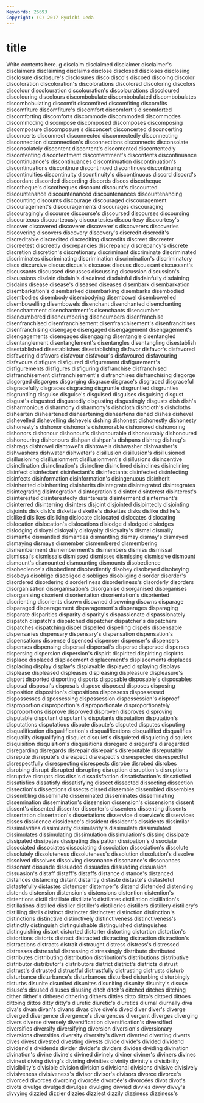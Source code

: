 ```yaml
---
Keywords: 26693 
Copyright: (C) 2017 Ryuichi Ueda
---
```


# title

Write contents here.
g disclaim disclaimed disclaimer
disclaimer's disclaimers disclaiming disclaims disclose disclosed discloses disclosing disclosure disclosure's
disclosures disco disco's discoed discoing discolor discoloration discoloration's discolorations discolored
discoloring discolors discolour discolouration discolouration's discolourations discoloured discolouring discolours discombobulate
discombobulated discombobulates discombobulating discomfit discomfited discomfiting discomfits discomfiture discomfiture's discomfort
discomfort's discomforted discomforting discomforts discommode discommoded discommodes discommoding discompose discomposed
discomposes discomposing discomposure discomposure's disconcert disconcerted disconcerting disconcerts disconnect disconnected
disconnectedly disconnecting disconnection disconnection's disconnections disconnects disconsolate disconsolately discontent discontent's
discontented discontentedly discontenting discontentment discontentment's discontents discontinuance discontinuance's discontinuances discontinuation
discontinuation's discontinuations discontinue discontinued discontinues discontinuing discontinuities discontinuity discontinuity's discontinuous
discord discord's discordant discorded discording discords discos discotheque discotheque's discotheques
discount discount's discounted discountenance discountenanced discountenances discountenancing discounting discounts discourage
discouraged discouragement discouragement's discouragements discourages discouraging discouragingly discourse discourse's discoursed
discourses discoursing discourteous discourteously discourtesies discourtesy discourtesy's discover discovered discoverer
discoverer's discoverers discoveries discovering discovers discovery discovery's discredit discredit's discreditable
discredited discrediting discredits discreet discreeter discreetest discreetly discrepancies discrepancy discrepancy's
discrete discretion discretion's discretionary discriminant discriminate discriminated discriminates discriminating discrimination
discrimination's discriminatory discs discursive discus discus's discuses discuss discussant discussant's
discussants discussed discusses discussing discussion discussion's discussions disdain disdain's disdained
disdainful disdainfully disdaining disdains disease disease's diseased diseases disembark disembarkation
disembarkation's disembarked disembarking disembarks disembodied disembodies disembody disembodying disembowel disembowelled
disembowelling disembowels disenchant disenchanted disenchanting disenchantment disenchantment's disenchants disencumber disencumbered
disencumbering disencumbers disenfranchise disenfranchised disenfranchisement disenfranchisement's disenfranchises disenfranchising disengage disengaged
disengagement disengagement's disengagements disengages disengaging disentangle disentangled disentanglement disentanglement's disentangles
disentangling disestablish disestablished disestablishes disestablishing disfavor disfavor's disfavored disfavoring disfavors
disfavour disfavour's disfavoured disfavouring disfavours disfigure disfigured disfigurement disfigurement's disfigurements
disfigures disfiguring disfranchise disfranchised disfranchisement disfranchisement's disfranchises disfranchising disgorge disgorged
disgorges disgorging disgrace disgrace's disgraced disgraceful disgracefully disgraces disgracing disgruntle
disgruntled disgruntles disgruntling disguise disguise's disguised disguises disguising disgust disgust's
disgusted disgustedly disgusting disgustingly disgusts dish dish's disharmonious disharmony disharmony's
dishcloth dishcloth's dishcloths dishearten disheartened disheartening disheartens dished dishes dishevel
dishevelled dishevelling dishevels dishing dishonest dishonestly dishonesty dishonesty's dishonor dishonor's
dishonorable dishonored dishonoring dishonors dishonour dishonour's dishonourable dishonourably dishonoured dishonouring
dishonours dishpan dishpan's dishpans dishrag dishrag's dishrags dishtowel dishtowel's dishtowels
dishwasher dishwasher's dishwashers dishwater dishwater's disillusion disillusion's disillusioned disillusioning disillusionment
disillusionment's disillusions disincentive disinclination disinclination's disincline disinclined disinclines disinclining disinfect
disinfectant disinfectant's disinfectants disinfected disinfecting disinfects disinformation disinformation's disingenuous disinherit
disinherited disinheriting disinherits disintegrate disintegrated disintegrates disintegrating disintegration disintegration's disinter
disinterest disinterest's disinterested disinterestedly disinterests disinterment disinterment's disinterred disinterring disinters
disjoint disjointed disjointedly disjointing disjoints disk disk's diskette diskette's diskettes
disks dislike dislike's disliked dislikes disliking dislocate dislocated dislocates dislocating
dislocation dislocation's dislocations dislodge dislodged dislodges dislodging disloyal disloyally disloyalty
disloyalty's dismal dismally dismantle dismantled dismantles dismantling dismay dismay's dismayed
dismaying dismays dismember dismembered dismembering dismemberment dismemberment's dismembers dismiss dismissal
dismissal's dismissals dismissed dismisses dismissing dismissive dismount dismount's dismounted dismounting
dismounts disobedience disobedience's disobedient disobediently disobey disobeyed disobeying disobeys disoblige
disobliged disobliges disobliging disorder disorder's disordered disordering disorderliness disorderliness's disorderly
disorders disorganisation disorganisation's disorganise disorganised disorganises disorganising disorient disorientation disorientation's
disoriented disorienting disorients disown disowned disowning disowns disparage disparaged disparagement
disparagement's disparages disparaging disparate disparities disparity disparity's dispassionate dispassionately dispatch
dispatch's dispatched dispatcher dispatcher's dispatchers dispatches dispatching dispel dispelled dispelling
dispels dispensable dispensaries dispensary dispensary's dispensation dispensation's dispensations dispense dispensed
dispenser dispenser's dispensers dispenses dispensing dispersal dispersal's disperse dispersed disperses
dispersing dispersion dispersion's dispirit dispirited dispiriting dispirits displace displaced displacement
displacement's displacements displaces displacing display display's displayable displayed displaying displays
displease displeased displeases displeasing displeasure displeasure's disport disported disporting disports
disposable disposable's disposables disposal disposal's disposals dispose disposed disposes disposing
disposition disposition's dispositions dispossess dispossessed dispossesses dispossessing dispossession dispossession's disproof
disproportion disproportion's disproportionate disproportionately disproportions disprove disproved disproven disproves disproving
disputable disputant disputant's disputants disputation disputation's disputations disputatious dispute dispute's
disputed disputes disputing disqualification disqualification's disqualifications disqualified disqualifies disqualify disqualifying
disquiet disquiet's disquieted disquieting disquiets disquisition disquisition's disquisitions disregard disregard's
disregarded disregarding disregards disrepair disrepair's disreputable disreputably disrepute disrepute's disrespect
disrespect's disrespected disrespectful disrespectfully disrespecting disrespects disrobe disrobed disrobes disrobing
disrupt disrupted disrupting disruption disruption's disruptions disruptive disrupts diss diss's
dissatisfaction dissatisfaction's dissatisfied dissatisfies dissatisfy dissatisfying dissect dissected dissecting dissection
dissection's dissections dissects dissed dissemble dissembled dissembles dissembling disseminate disseminated
disseminates disseminating dissemination dissemination's dissension dissension's dissensions dissent dissent's dissented
dissenter dissenter's dissenters dissenting dissents dissertation dissertation's dissertations disservice disservice's
disservices disses dissidence dissidence's dissident dissident's dissidents dissimilar dissimilarities dissimilarity
dissimilarity's dissimulate dissimulated dissimulates dissimulating dissimulation dissimulation's dissing dissipate dissipated
dissipates dissipating dissipation dissipation's dissociate dissociated dissociates dissociating dissociation dissociation's
dissolute dissolutely dissoluteness dissoluteness's dissolution dissolution's dissolve dissolved dissolves dissolving
dissonance dissonance's dissonances dissonant dissuade dissuaded dissuades dissuading dissuasion dissuasion's
distaff distaff's distaffs distance distance's distanced distances distancing distant distantly
distaste distaste's distasteful distastefully distastes distemper distemper's distend distended distending
distends distension distension's distensions distention distention's distentions distil distillate distillate's
distillates distillation distillation's distillations distilled distiller distiller's distilleries distillers distillery
distillery's distilling distils distinct distincter distinctest distinction distinction's distinctions distinctive
distinctively distinctiveness distinctiveness's distinctly distinguish distinguishable distinguished distinguishes distinguishing distort
distorted distorter distorting distortion distortion's distortions distorts distract distracted distracting
distraction distraction's distractions distracts distrait distraught distress distress's distressed distresses
distressful distressing distressingly distribute distributed distributes distributing distribution distribution's distributions
distributive distributor distributor's distributors district district's districts distrust distrust's distrusted
distrustful distrustfully distrusting distrusts disturb disturbance disturbance's disturbances disturbed disturbing
disturbingly disturbs disunite disunited disunites disuniting disunity disunity's disuse disuse's
disused disuses disusing ditch ditch's ditched ditches ditching dither dither's
dithered dithering dithers ditties ditto ditto's dittoed dittoes dittoing dittos
ditty ditty's diuretic diuretic's diuretics diurnal diurnally diva diva's divan
divan's divans divas dive dive's dived diver diver's diverge diverged
divergence divergence's divergences divergent diverges diverging divers diverse diversely diversification
diversification's diversified diversifies diversify diversifying diversion diversion's diversionary diversions diversities
diversity diversity's divert diverted diverting diverts dives divest divested divesting
divests divide divide's divided dividend dividend's dividends divider divider's dividers
divides dividing divination divination's divine divine's divined divinely diviner diviner's
diviners divines divinest diving diving's divining divinities divinity divinity's divisibility
divisibility's divisible division division's divisional divisions divisive divisively divisiveness divisiveness's
divisor divisor's divisors divorce divorce's divorced divorces divorcing divorcée divorcée's
divorcées divot divot's divots divulge divulged divulges divulging divvied divvies
divvy divvy's divvying dizzied dizzier dizzies dizziest dizzily dizziness dizziness's
